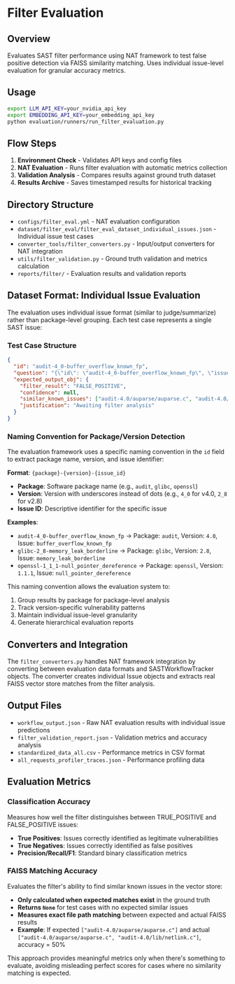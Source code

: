 # Filter Evaluation

## Overview
Evaluates SAST filter performance using NAT framework to test false positive detection via FAISS similarity matching. Uses individual issue-level evaluation for granular accuracy metrics.

## Usage
```bash
export LLM_API_KEY=your_nvidia_api_key
export EMBEDDING_API_KEY=your_embedding_api_key
python evaluation/runners/run_filter_evaluation.py
```

## Flow Steps
1. **Environment Check** - Validates API keys and config files
2. **NAT Evaluation** - Runs filter evaluation with automatic metrics collection
3. **Validation Analysis** - Compares results against ground truth dataset
4. **Results Archive** - Saves timestamped results for historical tracking

## Directory Structure
- `configs/filter_eval.yml` - NAT evaluation configuration
- `dataset/filter_eval/filter_eval_dataset_individual_issues.json` - Individual issue test cases
- `converter_tools/filter_converters.py` - Input/output converters for NAT integration
- `utils/filter_validation.py` - Ground truth validation and metrics calculation
- `reports/filter/` - Evaluation results and validation reports

## Dataset Format: Individual Issue Evaluation

The evaluation uses individual issue format (similar to judge/summarize) rather than package-level grouping. Each test case represents a single SAST issue:

### Test Case Structure
```json
{
  "id": "audit-4_0-buffer_overflow_known_fp",
  "question": "{\"id\": \"audit-4_0-buffer_overflow_known_fp\", \"issue_id\": \"buffer_overflow_known_fp\", \"issue_type\": \"OVERRUN\", \"severity\": \"high\", \"trace\": \"...\", \"file_path\": \"audit-4.0/auparse/auparse.c\", \"line_number\": 514, \"cwe_id\": \"CWE-120\"}",
  "expected_output_obj": {
    "filter_result": "FALSE_POSITIVE",
    "confidence": null,
    "similar_known_issues": ["audit-4.0/auparse/auparse.c", "audit-4.0/lib/netlink.c"],
    "justification": "Awaiting filter analysis"
  }
}
```

### Naming Convention for Package/Version Detection

The evaluation framework uses a specific naming convention in the `id` field to extract package name, version, and issue identifier:

**Format**: `{package}-{version}-{issue_id}`
- **Package**: Software package name (e.g., `audit`, `glibc`, `openssl`)
- **Version**: Version with underscores instead of dots (e.g., `4_0` for v4.0, `2_8` for v2.8)
- **Issue ID**: Descriptive identifier for the specific issue

**Examples**:
- `audit-4_0-buffer_overflow_known_fp` → Package: `audit`, Version: `4.0`, Issue: `buffer_overflow_known_fp`
- `glibc-2_8-memory_leak_borderline` → Package: `glibc`, Version: `2.8`, Issue: `memory_leak_borderline`
- `openssl-1_1_1-null_pointer_dereference` → Package: `openssl`, Version: `1.1.1`, Issue: `null_pointer_dereference`

This naming convention allows the evaluation system to:
1. Group results by package for package-level analysis
2. Track version-specific vulnerability patterns
3. Maintain individual issue-level granularity
4. Generate hierarchical evaluation reports

## Converters and Integration
The `filter_converters.py` handles NAT framework integration by converting between evaluation data formats and SASTWorkflowTracker objects. The converter creates individual Issue objects and extracts real FAISS vector store matches from the filter analysis.

## Output Files
- `workflow_output.json` - Raw NAT evaluation results with individual issue predictions
- `filter_validation_report.json` - Validation metrics and accuracy analysis
- `standardized_data_all.csv` - Performance metrics in CSV format
- `all_requests_profiler_traces.json` - Performance profiling data

## Evaluation Metrics

### Classification Accuracy
Measures how well the filter distinguishes between TRUE_POSITIVE and FALSE_POSITIVE issues:
- **True Positives**: Issues correctly identified as legitimate vulnerabilities
- **True Negatives**: Issues correctly identified as false positives
- **Precision/Recall/F1**: Standard binary classification metrics

### FAISS Matching Accuracy
Evaluates the filter's ability to find similar known issues in the vector store:
- **Only calculated when expected matches exist** in the ground truth
- **Returns `None`** for test cases with no expected similar issues
- **Measures exact file path matching** between expected and actual FAISS results
- **Example**: If expected `["audit-4.0/auparse/auparse.c"]` and actual `["audit-4.0/auparse/auparse.c", "audit-4.0/lib/netlink.c"]`, accuracy = 50%

This approach provides meaningful metrics only when there's something to evaluate, avoiding misleading perfect scores for cases where no similarity matching is expected.